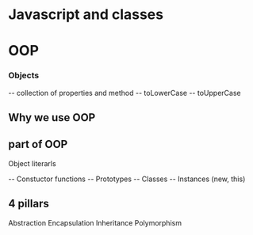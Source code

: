 # Javascript and classes

# OOP

### Objects
-- collection of properties and method
-- toLowerCase -- toUpperCase

## Why we use OOP

## part of OOP 
Object literarls

-- Constuctor functions
-- Prototypes
-- Classes
-- Instances (new, this)

## 4 pillars
Abstraction
Encapsulation
Inheritance
Polymorphism